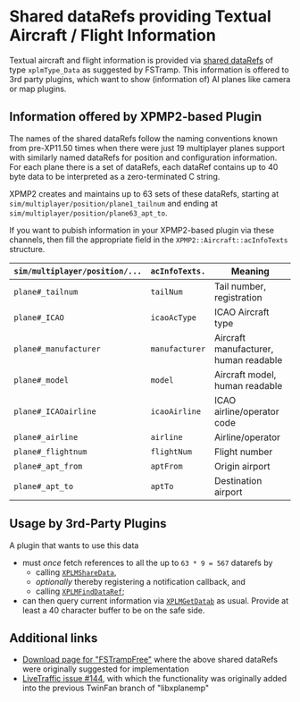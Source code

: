 # Shared dataRefs providing Textual Aircraft / Flight Information

Textual aircraft and flight information is provided via
[shared dataRefs](https://developer.x-plane.com/sdk/XPLMDataAccess/#XPLMShareData)
of type `xplmType_Data` as suggested by FSTramp.
This information is offered to 3rd party plugins,
which want to show (information of) AI planes like camera or map plugins.

## Information offered by XPMP2-based Plugin

The names of the shared dataRefs follow the naming conventions known
from pre-XP11.50 times when there were just 19 multiplayer planes
support with similarly named dataRefs for position and configuration information.
For each plane there is a set of dataRefs, each dataRef contains
up to 40 byte data to be interpreted as a zero-terminated C string.

XPMP2 creates and maintains up to 63 sets of these dataRefs, starting at
`sim/multiplayer/position/plane1_tailnum` and ending at
`sim/multiplayer/position/plane63_apt_to`.

If you want to pubish information in your XPMP2-based plugin via these channels,
then fill the appropriate field in the `XPMP2::Aircraft::acInfoTexts` structure.

`sim/multiplayer/position/...`     | `acInfoTexts.` | Meaning
-----------------------------------|----------------|--------------------------------------
`plane#_tailnum`                   | `tailNum`      | Tail number, registration
`plane#_ICAO`                      | `icaoAcType`   | ICAO Aircraft type
`plane#_manufacturer`              | `manufacturer` | Aircraft manufacturer, human readable
`plane#_model`                     | `model`        | Aircraft model, human readable
`plane#_ICAOairline`               | `icaoAirline`  | ICAO airline/operator code
`plane#_airline`                   | `airline`      | Airline/operator
`plane#_flightnum`                 | `flightNum`    | Flight number
`plane#_apt_from`                  | `aptFrom`      | Origin airport
`plane#_apt_to`                    | `aptTo`        | Destination airport

## Usage by 3rd-Party Plugins

A plugin that wants to use this data

- must _once_ fetch references to all the up to `63 * 9 = 567` datarefs by
  - calling
    [`XPLMShareData`](https://developer.x-plane.com/sdk/XPLMDataAccess/#XPLMShareData),
  - _optionally_ thereby registering a notification callback, and
  - calling
    [`XPLMFindDataRef`](https://developer.x-plane.com/sdk/XPLMDataAccess/#XPLMFindDataRef);
- can then query current information via
  [`XPLMGetDatab`](https://developer.x-plane.com/sdk/XPLMDataAccess/#XPLMGetDatab) as usual.
  Provide at least a 40 character buffer to be on the safe side.

## Additional links

- [Download page for "FSTrampFree"](https://forums.x-plane.org/index.php?/search/&q=FSTrampFree&type=downloads_file&search_and_or=and&search_in=titles&sortby=relevancy)
  where the above shared dataRefs were originally suggested for implementation
- [LiveTraffic issue #144](https://github.com/TwinFan/LiveTraffic/issues/144),
  with which the functionality was originally added into the previous
  TwinFan branch of "libxplanemp"
